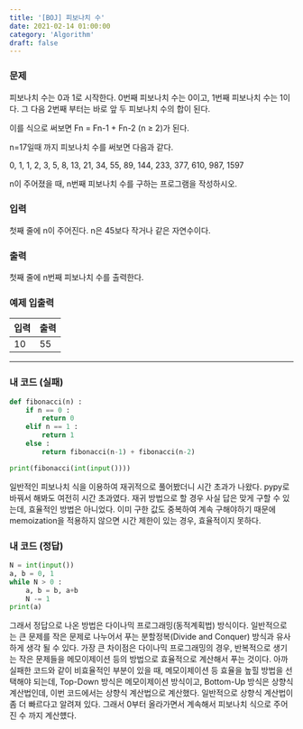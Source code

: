 ```yaml
---
title: '[BOJ] 피보나치 수'
date: 2021-02-14 01:00:00
category: 'Algorithm'
draft: false
---
```


### 문제

피보나치 수는 0과 1로 시작한다. 0번째 피보나치 수는 0이고, 1번째 피보나치 수는 1이다. 그 다음 2번째 부터는 바로 앞 두 피보나치 수의 합이 된다.

이를 식으로 써보면 Fn = Fn-1 + Fn-2 (n ≥ 2)가 된다.

n=17일때 까지 피보나치 수를 써보면 다음과 같다.

0, 1, 1, 2, 3, 5, 8, 13, 21, 34, 55, 89, 144, 233, 377, 610, 987, 1597

n이 주어졌을 때, n번째 피보나치 수를 구하는 프로그램을 작성하시오.

### 입력

첫째 줄에 n이 주어진다. n은 45보다 작거나 같은 자연수이다.

### 출력

첫째 줄에 n번째 피보나치 수를 출력한다.

### 예제 입출력

| 입력 | 출력 |
| ---- | ---- |
| 10   | 55   |

---

### 내 코드 (실패)

```python
def fibonacci(n) :
    if n == 0 :
        return 0
    elif n == 1 :
        return 1
    else :
        return fibonacci(n-1) + fibonacci(n-2)

print(fibonacci(int(input())))
```

일반적인 피보나치 식을 이용하여 재귀적으로 풀어봤더니 시간 초과가 나왔다. pypy로 바꿔서 해봐도 여전히 시간 초과였다. 재귀 방법으로 할 경우 사실 답은 맞게 구할 수 있는데, 효율적인 방법은 아니었다. 이미 구한 값도 중복하여 계속 구해야하기 때문에 memoization을 적용하지 않으면 시간 제한이 있는 경우, 효율적이지 못하다.

### 내 코드 (정답)

```python
N = int(input())
a, b = 0, 1
while N > 0 :
    a, b = b, a+b
    N -= 1
print(a)
```

그래서 정답으로 나온 방법은 다이나믹 프로그래밍(동적계획법) 방식이다. 일반적으로는 큰 문제를 작은 문제로 나누어서 푸는 분할정복(Divide and Conquer) 방식과 유사하게 생각 될 수 있다. 가장 큰 차이점은 다이나믹 프로그래밍의 경우, 반복적으로 생기는 작은 문제들을 메모이제이션 등의 방법으로 효율적으로 계산해서 푸는 것이다. 아까 실패한 코드와 같이 비효율적인 부분이 있을 때, 메모이제이션 등 효율을 높힐 방법을 선택해야 되는데, Top-Down 방식은 메모이제이션 방식이고, Bottom-Up 방식은 상향식 계산법인데, 이번 코드에서는 상향식 계산법으로 계산했다. 일반적으로 상향식 계산법이 좀 더 빠르다고 알려져 있다. 그래서 0부터 올라가면서 계속해서 피보나치 식으로 주어진 수 까지 계산헀다.
